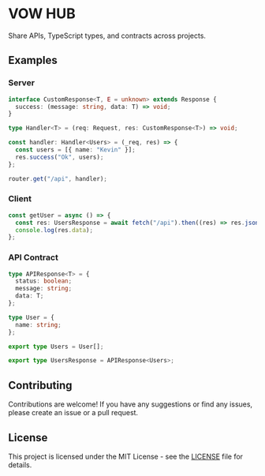 # VOW HUB

Share APIs, TypeScript types, and contracts across projects.

## Examples

### Server

```typescript
interface CustomResponse<T, E = unknown> extends Response {
  success: (message: string, data: T) => void;
}

type Handler<T> = (req: Request, res: CustomResponse<T>) => void;

const handler: Handler<Users> = (_req, res) => {
  const users = [{ name: "Kevin" }];
  res.success("Ok", users);
};

router.get("/api", handler);
```

### Client

```typescript
const getUser = async () => {
  const res: UsersResponse = await fetch("/api").then((res) => res.json());
  console.log(res.data);
};
```

### API Contract

```typescript
type APIResponse<T> = {
  status: boolean;
  message: string;
  data: T;
};

type User = {
  name: string;
};

export type Users = User[];

export type UsersResponse = APIResponse<Users>;
```

## Contributing

Contributions are welcome!
If you have any suggestions or find any issues, please create an issue or a pull request.

## License

This project is licensed under the MIT License - see the [LICENSE](https://github.com/ionaught-tech/vow-hub/blob/main/LICENSE) file for details.
